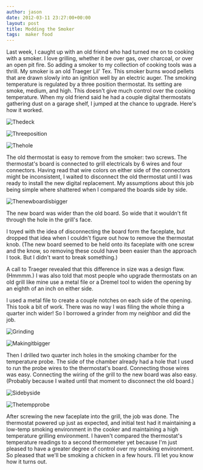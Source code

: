 ```yaml
---
author: jason
date: 2012-03-11 23:27:00+00:00
layout: post
title: Modding the Smoker
tags:  maker food
---
```


Last week, I caught up with an old friend who had turned me on to cooking with a smoker. I love grilling, whether it be over gas, over charcoal, or over an open pit fire.  So adding a smoker to my collection of cooking tools was a thrill. My smoker is an old Traeger Lil' Tex. This smoker burns wood pellets that are drawn slowly into an ignition well by an electric auger. The smoking temperature is regulated by a three position thermostat.  Its setting are smoke, medium, and high.  This doesn't give much control over the cooking temperature.  When my old friend said he had a couple digital thermostats gathering dust on a garage shelf, I jumped at the chance to upgrade.  Here's how it worked.

![Thedeck](/assets/images/thedeck.jpg.scaled500.jpg)

![Threeposition](/assets/images/threeposition.jpg.scaled500.jpg)

![Thehole](/assets/images/thehole.jpg.scaled500.jpg)

The old thermostat is easy to remove from the smoker: two screws. The thermostat's board is connected to grill electricals by 6 wires and four connectors. Having read that wire colors on either side of the connectors might be inconsistent, I waited to disconnect the old thermostat until I was ready to install the new digital replacement. My assumptions about this job being simple where shattered when I compared the boards side by side.

![Thenewboardisbigger](/assets/images/thenewboardisbigger.jpg.scaled500.jpg)

The new board was wider than the old board. So wide that it wouldn't fit through the hole in the grill's face.

I toyed with the idea of disconnecting the board form the faceplate, but dropped that idea when I couldn't figure out how to remove the thermostat knob. (The new board seemed to be held onto its faceplate with one screw and the know, so removing these could have been easier than the approach I took. But I didn't want to break something.)

A call to Traeger revealed that this difference in size was a design flaw. (Hmmmm.) I was also told that most people who upgrade thermostats on an old grill like mine use a metal file or a Dremel tool to widen the opening by an eighth of an inch on either side.

I used a metal file to create a couple notches on each side of the opening. This took a bit of work. There was no way I was filing the whole thing a quarter inch wider! So I borrowed a grinder from my neighbor and did the job. 

![Grinding](/assets/images/grinding.jpg.scaled500.jpg)

![Makingitbigger](/assets/images/makingitbigger.jpg.scaled500.jpg)

Then I drilled two quarter inch holes in the smoking chamber for the temperature probe. The side of the chamber already had a hole that I used to run the probe wires to the thermostat's board. Connecting those wires was easy. Connecting the wiring of the grill to the new board was also easy. (Probably because I waited until that moment to disconnect the old board.)

![Sidebyside](/assets/images/sidebyside.jpg.scaled500.jpg)

![Thetempprobe](/assets/images/thetempprobe.jpg.scaled500.jpg)

After screwing the new faceplate into the grill, the job was done. The thermostat powered up just as expected, and initial test had it maintaining a low-temp smoking environment in the cooker and maintaining a high temperature grilling environment. I haven't compared the thermostat's temperature readings to a second thermometer yet because I'm just pleased to have a greater degree of control over my smoking environment. So pleased that we'll be smoking a chicken in a few hours. I'll let you know how it turns out.
